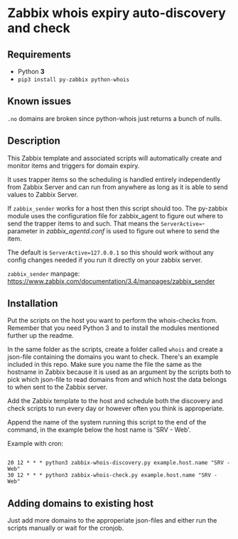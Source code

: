 # Zabbix whois expiry auto-discovery and check

## Requirements

- Python **3**
- `pip3 install py-zabbix python-whois`

## Known issues

`.no` domains are broken since python-whois just returns a bunch of nulls.

## Description

This Zabbix template and associated scripts will automatically create and monitor items and triggers for domain expiry.

It uses trapper items so the scheduling is handled entirely independently from Zabbix Server and can run from anywhere as long as it is able to send values to Zabbix Server.

If `zabbix_sender` works for a host then this script should too. The py-zabbix module uses the configuration file for zabbix_agent to figure out where to send the trapper items to and such. That means the `ServerActive=`-parameter in *zabbix_agentd.conf* is used to figure out where to send the item.

The default is `ServerActive=127.0.0.1` so this should work without any config changes needed if you run it directly on your zabbix server.

`zabbix_sender` manpage: <https://www.zabbix.com/documentation/3.4/manpages/zabbix_sender>

## Installation

Put the scripts on the host you want to perform the whois-checks from. Remember that you need Python 3 and to install the modules mentioned further up the readme.

In the same folder as the scripts, create a folder called `whois` and create a json-file containing the domains you want to check. There's an example included in this repo. Make sure you name the file the same as the hostname in Zabbix because it is used as an argument by the scripts both to pick which json-file to read domains from and which host the data belongs to when sent to the Zabbix server.

Add the Zabbix template to the host and schedule both the discovery and check scripts to run every day or however often you think is approperiate.

Append the name of the system running this script to the end of the command, in the example below the host name is 'SRV - Web'.

Example with cron:

```crontab

20 12 * * * python3 zabbix-whois-discovery.py example.host.name "SRV - Web"
30 12 * * * python3 zabbix-whois-check.py example.host.name "SRV - Web"

```

## Adding domains to existing host

Just add more domains to the approperiate json-files and either run the scripts manually or wait for the cronjob.
